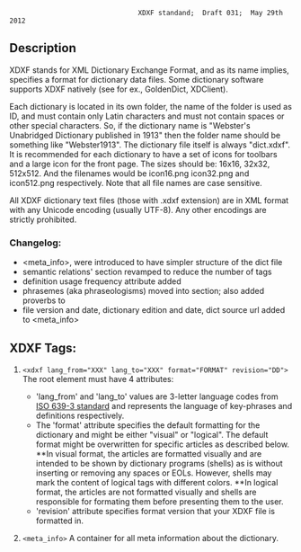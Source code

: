                                     XDXF standand;  Draft 031;  May 29th 2012

## Description
XDXF stands for XML Dictionary Exchange Format, and as its name implies, specifies a format for dictionary data files.
Some dictionary software supports XDXF natively (see for ex., GoldenDict, XDClient).

Each dictionary is located in its own folder, the name of the folder is used as ID, and
must contain only Latin characters and must not contain spaces or other special characters.
So, if the dictionary name is "Webster's Unabridged Dictionary published in 1913" then
the folder name should be something like "Webster1913".  The dictionary file itself is
always "dict.xdxf". It is recommended for each dictionary to have a set of icons for toolbars
and a large icon for the front page. The sizes should be: 16x16, 32x32, 512x512.  And the
filenames would be icon16.png icon32.png and icon512.png respectively.
Note that all file names are case sensitive.

All XDXF dictionary text files (those with .xdxf extension) are in XML format with any Unicode encoding (usually UTF-8).
Any other encodings are strictly prohibited.

### Changelog:

* <meta_info>, <lexicon> were introduced to have simpler structure of the dict file
* semantic relations' section revamped to reduce the number of tags
* definition usage frequency attribute added
* phrasemes (aka phraseologisms) moved into <ex> section; also added proverbs to <ex>
* file version and date, dictionary edition and date, dict source url added to <meta_info>

## XDXF Tags:

1. `<xdxf lang_from="XXX" lang_to="XXX" format="FORMAT" revision="DD">`
    The root element must have 4 attributes:
    * 'lang_from' and 'lang_to' values are 3-letter language codes from [ISO 639-3 standard](http://sil.org/iso639-3/)
        and represents the language of key-phrases and definitions respectively.
    * The 'format' attribute specifies the default formatting for the dictionary and might be either "visual" or
        "logical". The default format might be overwritten for specific articles as described below.
        **In visual format, the articles are formatted visually and are intended to be shown by
            dictionary programs (shells) as is without inserting or removing any spaces or EOLs.
            However, shells may mark the content of logical tags with different colors.
        **In logical format, the articles are not formatted visually and shells are responsible
            for formating them before presenting them to the user.
    * 'revision' attribute specifies format version that your XDXF file is formatted in.


2. `<meta_info>` A container for all meta information about the dictionary.
<title>       The short title of the dictionary written in English
<full_title>  Full name of the dictionary, like it would appear on the book cover.
              Usually contains non-English title.

<publisher>   The official publisher of the dictionary; optional.

<authors>     All people that took part in making dictionary: lexicographers, proofreaders, programmers etc.; optional.
    <author role="xxx">    One tag for each author.

<description>  Description of the dictionary in free words or an annotation/resume/reader's note from publisher.
    It is recommended to include the following: Copyright, License, whence this file can be downloaded, whence the
    unformatted file (i.e. the original dictionary file before the conversion into XDXF format) can be downloaded,
    whence the original unformatted dictionary file was obtained, Link
    to the script which was used to convert the original unformatted dictionary file into
    XDXF format.  The description may contain XHTML tags, that are allowed in XDXF and
    specified below.

<abbreviations> section is a list of <abbr_def> tags. It describes abbreviations used in the dictionary.
    The <abbr_def> tag defines an abbreviation and contains two types of tags:
        <abbr_k> (abbr_k stands for abbreviation key): abbreviated text.
        <abbr_v> (v stands for value): full text.
    Note that there may be more than one <abbr_k> per <abbr_def> to specify synonyms like "Ave." and "Av.",
    but <v> tag can be only one.

<file_ver>, <creation_date>, <last_edited_date>, <dict_edition>, <publishing_date>, <dict_src_url> optional meta info.

<lexicon> This is just a container for all <ar>s.
<ar f="x"> Article tag has one optional attribute 'f' which may have value either "v" (visual) or "l" (logic) and
    can be used to overwrite the default dictionary format, which was specified in <xdxf> tag.
    NB! Remember, that visual format is NOT recommended! XDXF is developed especially for logically structured
    dicts and visual format was introduced only to be compatible with dicts converted from old plain-text formats.
    The <ar> tag groups together all the stuff related to one key-phrase.
    The following tags are allowed only in between <ar></ar> tags.

    <k> Key phrase is a phrase by which an article containing it can be found alphabetically.
        Article may contain more than one key phrase and always at least one. If there are more than one <k>,
        while the article is opened by one key-phrase, the dictionary software should show all other variants in the
        article. Tag <k> may not be nested in another <k>.

        <opt> Marks optional part of key-phrase. The article is searched by the <k> contents without <opt> contents,
            but showed in the article with it. Tag <opt> might be used only in between <k></k> tags.

    <def>  This tag marks a group of definitions which fall into a certain category and every definition itself.
        For English language those categories could be parts of speech. For example: noun, verb, adverb, etc.
        Note that <def> tags can be nested. For articles that have logical format
        shells may use <def> tag in a similar way as <blockquote> tag is used in HTML, or may also
        put '1)','2)'... or 1.','2.'... or 'A.','B.'... etc. before each definition, and increase
        the font size of '1)','2)'... etc. according to the nesting level.
        The <def> tag must be inside <ar> even if the article is simple and there is nothing to group.
        In articles with visual format <def> tags do not effect the formatting ()
        * might have a 'cmt' attribute, that helps disambiguate this exact definition from others
        * might have a unique lowcase alphanumerical 'id' attribute [1-90a-z].
        * might have an integer/float attribute 'freq': some absolute/relative frequency value of the definition.

        <gr>    Specifies grammar information about the word.

        <tr>    Marks transcription/pronunciation information; IPA symbols are default.
                Might also have "mode" attribute with values "X-SAMPA" or "erkIPA".

        <kref>  Simple reference to another key-phrase, which is located in the same file.

        <dtrn>  This tag marks Direct Translation of the key-phrase. Should be used to help dictionary software
            automatically know the simplest translations of the key-phrase — this might be useful for:
            * automatic extraction of data for tooltip translations (e.g. qDictionary)
            * make visible <dtrn> in the word-list to avoid too frequent "full article" look-ups
            These words might also be automatically <kref>, of opposite language pair is present

        <rref>  Reference to a Resource file, which should be located in the same folder as dictionary.
            * "start" and "size". Optional attributes "start" and "size" are necessary for audio and video files,
            when the reference points to a certain part of a large file. The attribute "start"
            specifies position in the file of the first byte of the chunk of interest, and "size"
            specifies its length in bytes.  If the "start" attribute is omitted then it is assumed
            that it is 0.  If the "size" attribute is omitted then it is assumed that the file
            should be played up to the end. Using: <rref start="xxx" size="xxx">

        <iref href="http://www.somewebsite.com">  Reference to an Internet resource.

        <abbr>   Marks an abbreviation that is listed in the <abbreviations> section.

        <c c="xxxxxx">...</c> (c c stands for Color Code)  Marks text with a given color.
                The syntax for "c" attribute is the same as for "color" attribute of "font" tag in HTML.
                If the color attribute is omitted, the default color is implied.  The default color is
                chosen by the dictionary program.

        <ex>    Marks the text of an example (usually shown in a different color by the program).
                _indexing: Usually stays indexed, but users should be able to configure whether they want examples to be
                    indexed and searched for.
                Attribute 'type' might be
                * 'exm' - susal examples with or without translations
                * 'phr' - might contain any type of phrasemes (idioms, collocations, clichés etc.)
                * 'prv' - proberbs

            <ex_main> is for the original phrase of the example; should always be
            <ex_tran> is optional; may be multiple translations

        <co>    Marks the text of an editorial comment (shown in a different color by the program; usually grey).
                _indexing: might be indexed

        <sr>    There is a section dedicated to sematic relations to other words like synonyms, holonyms, hypernyms etc.
                It uses <kref> to address other word with additional tag attributes. <sr> section looks like:
                    <sr><kref type="syn" comt="obsolete">game</kref><kref type="hol" comt="partly">play</kref></sr>
                _indexing: should not be indexed as text
                Possible "type" values:
                    * 'syn' and 'ant' — synonyms and antonyms
                    * 'hpr' and 'hpn' — hyperonyms and hyponims (incorporate troponyms)
                    * 'par' and 'spv' — paronyms and spelling variants
                    * 'mer' and 'hol' — meronyms and holonyms
                    * 'ent' — entailment, special verb category: the v. Y is entailed by X if by doing X you must be doing Y
                        might also be used for nouns: doing, having or being this noun entails some other thing
                        (doing a "felony" entails being a "criminal")
                    * 'rel' — denotes relevance (for ex., "handsome" and "ugly" are relevant to "appearance")

        <etm>   Etymology information about the word.

        <phr>   Phraseologisms, that has this word as a member. There might be more than one such tag.

        <di>    Marks the part of <def>'s text that should not be indexed. Might be used only inside <def> and some its
                    children: <co>, <ex>, <etm>, <phr>
------------------------------------------------------------------------------------------------------------------------
Non-XDXF Tags:
------------------------------------------------------------------------------------------------------------------------
For visually formatted articles in addition to XDXF tags, the following XHTML tags are allowed:
  <sup>, <sub>, <i>, <b>, <big>, <small>, <blockquote>
Their syntax and semantics are the same as in XHTML.


------------------------------------------------------------------------------------------------------------------------
Examples:
------------------------------------------------------------------------------------------------------------------------
Visual format (NOT RECOMMENDED, only for compatibility with old converted dictionaries)
    <?xml version="1.0" encoding="UTF-8" ?>
    <!DOCTYPE xdxf SYSTEM "https://raw.github.com/soshial/xdxf_makedict/master/format_standard/xdxf_strict.dtd">
    <xdxf lang_from="ENG" lang_to="ENG" format="visual">
        <meta_info>
            <full_title>Webster's Unabridged Dictionary</full_title>
            <description>Webster's Unabridged Dictionary published 1913 by the... </description>
            <abbreviations>
                <abbr_def><abbr_k>n.</abbr_k> <abbr_v>noun</abbr_v></abbr_def>
                <abbr_def><abbr_k>v.</abbr_k> <abbr_v>verb</abbr_v></abbr_def>
                <abbr_def><abbr_k>Av.</abbr_k><abbr_k>Ave.</abbr_k><abbr_v>Avenue</abbr_v> </abbr_def>
            </abbreviations>
        </meta_info>
        <lexicon>
            <ar>
                <k><opt>The </opt>Unite States<opt> of America</opt></k>
                Соединенные Штаты Америки
            </ar>
            <ar f="l">
                <k>record</k>
                <def>
                    <def>
                        <gr><abbr>n.</abbr></gr>
                        [<tr>re'kord</tr>]
                        Anything written down and preserved.
                    </def>
                    <def>
                        <gr><abbr>v.</abbr></gr>
                        [<tr>reko'rd</tr>]
                        To write down for future use.
                    </def>
                </def>
            </ar>
            <ar>
                <def>
                    <k>home</k>
                    [<tr>ho:um</tr>]
                    <gr><abbr>n.</abbr></gr>
                    <rref start="16384" size="512"> sounds_of_words.ogg </rref>
                    1) One's own dwelling place; the house in which one lives.
                    2) One's native land; the place or country in which one dwells.
                    3) The abiding place of the affections. <ex>For without hearts there is no home.</ex>
                    4) <dtrn>дом</dtrn> at home - дома, у себя; make yourself at home - будьте как дома
                    <ex>XDXF <iref href="http://xdxf.sourceforge.net"><b>Home</b> page</iref></ex>
                    See also: <kref>home-made</kref>
                </def>
            </ar>
        </lexicon>
    </xdxf>

Example of the correct logical examples:
    <?xml version="1.0" encoding="UTF-8" ?>
    <!DOCTYPE xdxf SYSTEM "https://raw.github.com/soshial/xdxf_makedict/master/format_standard/xdxf_strict.dtd">
    <xdxf lang_from="ENG" lang_to="ENG" format="logical">
        <meta_info>
            <full_title>Webster's Unabridged Dictionary</full_title>
            <description>Webster's Unabridged Dictionary published 1913 by the Webster Institute</description>
            <abbreviations>
              <abbr_def><abbr_k>n.</abbr_k> <abbr_v>noun</abbr_v></abbr_def>
              <abbr_def><abbr_k>v.</abbr_k> <abbr_v>verb</abbr_v></abbr_def>
              <abbr_def><abbr_k>Av.</abbr_k><abbr_k>Ave.</abbr_k><abbr_v>Avenue</abbr_v> </abbr_def>
            </abbreviations>
        </meta_info>
        <lexicon>
            <ar>
                <k>home</k>
                <def>
                    <tr>'həum</tr>
                    <gr><abbr>n.</abbr></gr><rref start="16384" size="512">sounds_of_words.ogg</rref>
                    <def>One's own dwelling place; the house in which one lives.</def>
                    <def>One's native land; the place or country in which one dwells.</def>
                    <def>
                        The abiding place of the affections.
                        <ex>For without hearts there is no home.</ex>
                    </def>
                    <def><dtrn>дом</dtrn>, at home - дома, у себя; make yourself at home - будьте как дома</def>
                    <co>XDXF <iref href="http://xdxf.sourceforge.net"><b>Home</b> page</iref></co>
                    See also: <kref>home-made</kref>
                </def>
            </ar>
            <ar>
                <def>
                    <k>indices</k>
                    Plural form of word <kref>index</kref>
                </def>
            </ar>
            <ar>
                <k>disc</k>
                <k>disk</k>
                <def>
                    <gr><abbr>n.</abbr></gr>
                    A flat, circular plate; as, a disk of metal or paper.
                </def>
            </ar>
            <ar>
                <k>CO<sub>2</sub></k>
                <def>
                    Carbon dioxide (CO<sub>2</sub>) - a heavy odorless gas formed during respiration.
                </def>
            </ar>
        </lexicon>
    </xdxf>


